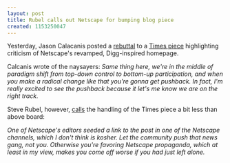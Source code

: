 ```yaml
---
layout: post
title: Rubel calls out Netscape for bumping blog piece
created: 1153250047
---
```

Yesterday, Jason Calacanis posted a <a href="http://www.calacanis.com/2006/07/17/old-vs-new-netscape-or-if-you-could-change-geocities-into-mys/" target="_blank">rebuttal</a> to a <a href="http://www.nytimes.com/2006/07/17/technology/17netscape.html?ex=1310788800&en=3a8bc636943247d2&ei=5088&partner=rssnyt&emc=rss">Times piece</a> highlighting criticism of Netscape's revamped, Digg-inspired homepage.

Calcanis wrote of the naysayers: 
<i>Same thing here, we're in the middle of paradigm shift from top-down control to bottom-up participation, and when you make a radical change like that you're gonna get pushback. In fact, I'm really excited to see the pushback because it let's me know we are on the right track.</i>

Steve Rubel, however, <a href="http://www.micropersuasion.com/2006/07/netscape_editor.html" target="_blank">calls</a> the handling of the Times piece a bit less than above board:

<i>One of Netscape's editors seeded a link to the post in one of the Netscape channels, which I don't think is kosher. Let the community push that news gang, not you. Otherwise you're favoring Netscape propaganda, which at least in my view, makes you come off worse if you had just left alone.</i>
